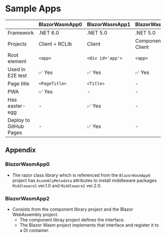 ﻿# Sample Apps

|                |BlazorWasmApp0|BlazorWasmApp1    |BlazorWasmApp2
|----------------|--------------|------------------|--------------
|Framework       | .NET 6.0     | .NET 5.0         | .NET 5.0
|Projects        |Client + RCLIb| Client           | Component + Client   
|Root element    | `<app>`      | `<div id='app'>` | `<app>`
|Used in E2E test| ✅ Yes       | ✅ Yes          | ✅ Yes
|Page title      | `<PageTitle>`| `<Title>`        | -
|PWA             | ✅ Yes       | -                | -
|Has easter-egg  | -            | ✅ Yes           | -
|Deploy to GitHub Pages | -     | ✅ Yes           | -

## Appendix

### BlazorWasmApp0

- The razor class library which is referenced from the `BlazorWasmApp0` project has `AssemblyMetadata` attributes to install middleware packages `Middleware1` ver.1.0 and `Middleware2` ver.2.0.

### BlazorWasmApp2

- Consists from the component library project and the Blazor WebAssembly project.
  - The component libray project defines the interface.
  - The Blazor Wasm project implements that interface and register it to a DI container.
